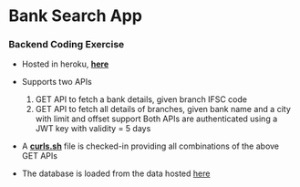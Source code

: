 # Bank Search App
### Backend Coding Exercise

- Hosted in heroku, [**here**](https://bank02.herokuapp.com)
- Supports two APIs 
	1. GET API to fetch a bank details, given branch IFSC code
	2. GET API to fetch all details of branches, given bank name and a city with limit and offset support
Both APIs are authenticated using a JWT key with validity = 5 days

- A [**curls.sh**](https://github.com/ranjjose-chaz/bank_search_app/blob/master/curls.sh "curls.sh") file is checked-in providing all combinations of the above GET APIs



- The database is loaded from the data hosted [here](https://github.com/snarayanank2/indian_banks)
